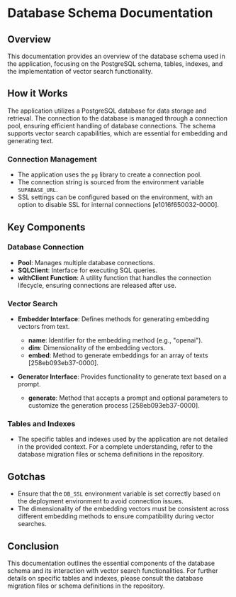 # Database Schema Documentation

## Overview
This documentation provides an overview of the database schema used in the application, focusing on the PostgreSQL schema, tables, indexes, and the implementation of vector search functionality.

## How it Works
The application utilizes a PostgreSQL database for data storage and retrieval. The connection to the database is managed through a connection pool, ensuring efficient handling of database connections. The schema supports vector search capabilities, which are essential for embedding and generating text.

### Connection Management
- The application uses the `pg` library to create a connection pool.
- The connection string is sourced from the environment variable `SUPABASE_URL`.
- SSL settings can be configured based on the environment, with an option to disable SSL for internal connections [e1016f650032-0000].

## Key Components

### Database Connection
- **Pool**: Manages multiple database connections.
- **SQLClient**: Interface for executing SQL queries.
- **withClient Function**: A utility function that handles the connection lifecycle, ensuring connections are released after use.

### Vector Search
- **Embedder Interface**: Defines methods for generating embedding vectors from text.
  - **name**: Identifier for the embedding method (e.g., "openai").
  - **dim**: Dimensionality of the embedding vectors.
  - **embed**: Method to generate embeddings for an array of texts [258eb093eb37-0000].

- **Generator Interface**: Provides functionality to generate text based on a prompt.
  - **generate**: Method that accepts a prompt and optional parameters to customize the generation process [258eb093eb37-0000].

### Tables and Indexes
- The specific tables and indexes used by the application are not detailed in the provided context. For a complete understanding, refer to the database migration files or schema definitions in the repository.

## Gotchas
- Ensure that the `DB_SSL` environment variable is set correctly based on the deployment environment to avoid connection issues.
- The dimensionality of the embedding vectors must be consistent across different embedding methods to ensure compatibility during vector searches.

## Conclusion
This documentation outlines the essential components of the database schema and its interaction with vector search functionalities. For further details on specific tables and indexes, please consult the database migration files or schema definitions in the repository.